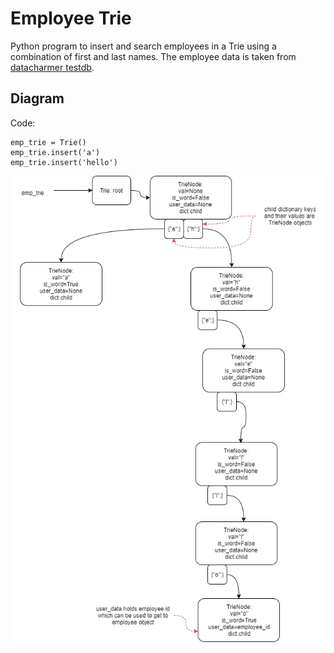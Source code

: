 # Employee Trie
Python program to insert and search employees in a Trie using a combination of first and last names.
The employee data is taken from [datacharmer testdb](https://github.com/datacharmer/test_db/).

## Diagram
Code:
```
emp_trie = Trie()
emp_trie.insert('a')
emp_trie.insert('hello')
```
![Alt text](Employee_Trie/Data/Employee_Trie.png?raw=true "Employee Trie Objects")